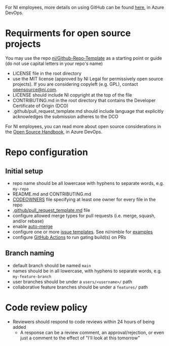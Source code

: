 
For NI employees, more details on using GitHub can be found [here](https://ni.visualstudio.com/DevCentral/_wiki/wikis/AppCentral.wiki/6072/GitHub), in Azure DevOps.

# Requirments for open source projects
You may use the repo [ni/Github-Repo-Template](https://github.com/ni/Github-Repo-Template) as a starting point or guide (do not use capital letters in your repo's name)

- LICENSE file in the root directory
- use the MIT license (approved by NI Legal for permissively open source projects). If you are considering copyleft (e.g. GPL), contact opensource@ni.com.
- LICENSE should include NI copyright at the top of the file
- CONTRIBUTING.md in the root directory that contains the Developer Certificate of Origin (DCO)
- .github/pull_request_template.md should include language that explicitly acknowledges the submission adheres to the DCO

For NI employees, you can read more about open source considerations in the [Open Source Handbook](https://ni.visualstudio.com/DevCentral/_wiki/wikis/AppCentral.wiki/20767/Open-Source-Handbook), in Azure DevOps.

# Repo configuration

## Initial setup
- repo name should be all lowercase with hyphens to separate words, e.g. `my-repo`
- README.md and CONTRIBUTING.md
- [CODEOWNERS](https://docs.github.com/en/repositories/managing-your-repositorys-settings-and-features/customizing-your-repository/about-code-owners) file specifying at least one owner for every file in the repo
- [.github/pull_request_template.md](https://docs.github.com/en/communities/using-templates-to-encourage-useful-issues-and-pull-requests/about-issue-and-pull-request-templates#pull-request-templates) file
- configure allowed merge types for pull requests (i.e. merge, squash, and/or rebase)
- enable [auto-merge](https://docs.github.com/en/pull-requests/collaborating-with-pull-requests/incorporating-changes-from-a-pull-request/automatically-merging-a-pull-request)
- configure one or more [issue templates](https://docs.github.com/en/communities/using-templates-to-encourage-useful-issues-and-pull-requests/configuring-issue-templates-for-your-repository). See ni/nimble for [examples](https://github.com/ni/nimble/blob/main/.github/ISSUE_TEMPLATE/bug_report.md)
- configure [GitHub Actions](https://docs.github.com/en/actions/quickstart) to run gating build(s) on PRs
 
## Branch naming
- default branch should be named `main`
- names should be in all lowercase, with hyphens to separate words, e.g. `my-feature-branch`
- user branches should be under a `users/<username>/` path
- collaborative feature branches should be under a `features/` path 

# Code review policy
- Reviewers should respond to code reviews within 24 hours of being added
  - A response can be a review comment, an approval/rejection, or even just a comment to the effect of "I'll look at this tomorrow"
